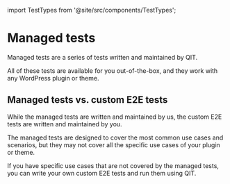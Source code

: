import TestTypes from '@site/src/components/TestTypes';

# Managed tests

Managed tests are a series of tests written and maintained by QIT.

All of these tests are available for you out-of-the-box, and they work with any WordPress plugin or theme.

<TestTypes />

## Managed tests vs. custom E2E tests

While the managed tests are written and maintained by us, the custom E2E tests are written and maintained by you.

The managed tests are designed to cover the most common use cases and scenarios, but they may not cover all the specific use cases of your plugin or theme.

If you have specific use cases that are not covered by the managed tests, you can write your own custom E2E tests and run them using QIT.
